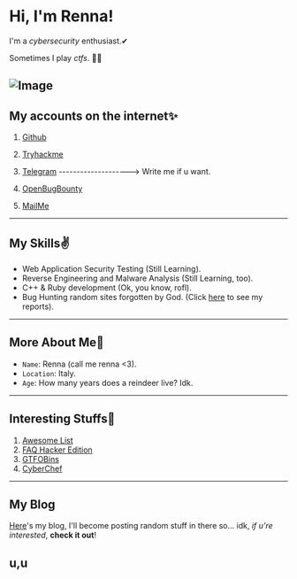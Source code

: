 # Hi, I'm Renna!
I'm a _cybersecurity_ enthusiast.✔

Sometimes I play _ctfs_. **🏴‍☠️**

![Image](https://i.ibb.co/yQpkmnb/reindeer-4213845-640.jpg)
-----------------------------------------------------------------------
## My accounts on the internet✨
1. [Github](https://github.com/RENNAARENATA)

2. [Tryhackme](https://tryhackme.com/p/Rennaarenata)

3. [Telegram](https://t.me/rennaarenata) --------------------> Write me if u want.

4. [OpenBugBounty](https://openbugbounty.org/researchers/renna)

5. [MailMe](mailto:rennaarenata.32@gmail.com)

------------------------------------------------------------------------

## My Skills✌
- Web Application Security Testing (Still Learning).
- Reverse Engineering and Malware Analysis (Still Learning, too).
- C++ & Ruby development (Ok, you know, rofl).
- Bug Hunting random sites forgotten by God. (Click [here](https://openbugbounty.org/researchers/renna) to see my reports).

------------------------------------------------------------------------

## More About Me🦌
- `Name`: Renna (call me renna <3).
- `Location`: Italy.
- `Age`: How many years does a reindeer live? Idk.

------------------------------------------------------------------------

## Interesting Stuffs🌊
1. [Awesome List](https://github.com/RENNAARENATA/awesome)
2. [FAQ Hacker Edition](https://github.com/davtur19/documenti/blob/master/FAQ.md)
3. [GTFOBins](https://gtfobins.github.io/)
4. [CyberChef](https://gchq.github.io/CyberChef/)

------------------------------------------------------------------------

## My Blog
[Here](rBlog.md)'s my blog, I'll become posting random stuff in there so... idk, _if u're interested_, **check it out**!

## u,u
